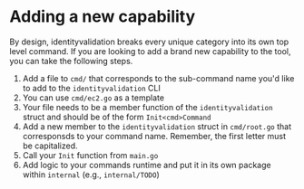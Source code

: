 # Adding a new capability

By design, identityvalidation breaks every unique category into its own top level command. If you are looking to add a brand new capability to the tool, you can take the following steps.

1. Add a file to `cmd/` that corresponds to the sub-command name you'd like to add to the `identityvalidation` CLI
2. You can use `cmd/ec2.go` as a template
3. Your file needs to be a member function of the `identityvalidation` struct and should be of the form `Init<cmd>Command`
4. Add a new member to the `identityvalidation` struct in `cmd/root.go` that corresponsds to your command name. Remember, the first letter must be capitalized.
5. Call your `Init` function from `main.go`
6. Add logic to your commands runtime and put it in its own package within `internal` (e.g., `internal/TODO`)
